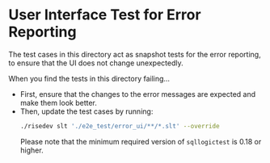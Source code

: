 # User Interface Test for Error Reporting

The test cases in this directory act as snapshot tests for the error reporting, to ensure that the UI does not change unexpectedly.

When you find the tests in this directory failing...

- First, ensure that the changes to the error messages are expected and make them look better.
- Then, update the test cases by running:
  ```bash
  ./risedev slt './e2e_test/error_ui/**/*.slt' --override
  ```
  Please note that the minimum required version of `sqllogictest` is 0.18 or higher.
